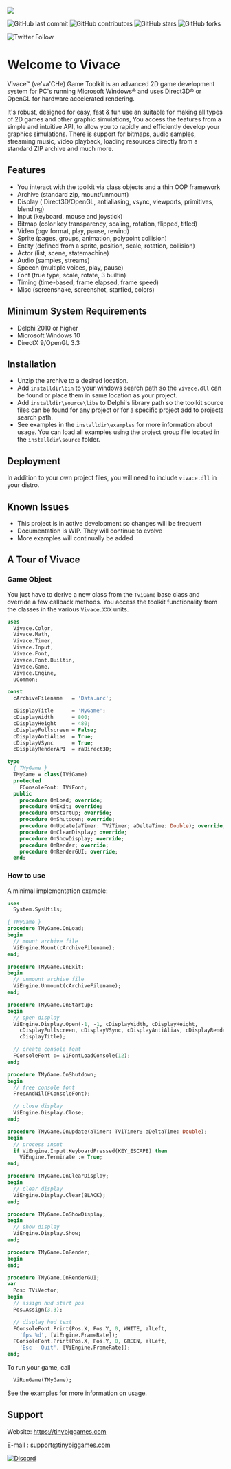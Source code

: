 ![](/images/logo.png)

![GitHub last commit](https://img.shields.io/github/last-commit/tinyBigGAMES/Vivace) ![GitHub contributors](https://img.shields.io/github/contributors/tinyBigGAMES/Vivace) ![GitHub stars](https://img.shields.io/github/stars/tinyBigGAMES/Vivace?style=social) ![GitHub forks](https://img.shields.io/github/forks/tinyBigGAMES/Vivace?style=social)

![Twitter Follow](https://img.shields.io/twitter/follow/tinyBigGAMES?style=social) 

# Welcome to Vivace
Vivace&trade; (ve'va'CHe) Game Toolkit is an advanced 2D game development system for PC's running Microsoft Windows® and uses Direct3D® or OpenGL for hardware accelerated rendering.

It's robust, designed for easy, fast & fun use an suitable for making all types of 2D games and other graphic simulations, You access the features from a simple and intuitive API, to allow you to rapidly and efficiently develop your graphics simulations. There is support for bitmaps, audio samples, streaming music, video playback, loading resources directly from a standard ZIP archive and much more.

## Features
- You interact with the toolkit via class objects and a thin OOP framework
- Archive (standard zip, mount/unmount)
- Display ( Direct3D/OpenGL, antialiasing, vsync, viewports, primitives, blending)
- Input (keyboard, mouse and joystick)
- Bitmap (color key transparency, scaling, rotation, flipped, titled)
- Video (ogv format, play, pause, rewind)
- Sprite (pages, groups, animation, polypoint collision)
- Entity (defined from a sprite, position, scale, rotation, collision)
- Actor (list, scene, statemachine)
- Audio (samples, streams)
- Speech (multiple voices, play, pause)
- Font (true type, scale, rotate, 3 builtin)
- Timing (time-based, frame elapsed, frame speed)
- Misc (screenshake, screenshot, starfied, colors)

## Minimum System Requirements
- Delphi 2010 or higher
- Microsoft Windows 10
- DirectX 9/OpenGL 3.3

## Installation
- Unzip the archive to a desired location.
- Add `installdir\bin` to your windows search path so the `vivace.dll` can be found or place them in same location as your project.
- Add `installdir\source\libs` to Delphi's library path so the toolkit source files can be found for any project or for a specific project add to projects search path.
- See examples in the `installdir\examples` for more information about usage. You can load all examples using the project group file located in the `installdir\source` folder.

## Deployment
In addition to your own project files, you will need to include `vivace.dll` in your distro.

## Known Issues
- This project is in active development so changes will be frequent 
- Documentation is WIP. They will continue to evolve
- More examples will continually be added

## A Tour of Vivace
### Game Object
You just have to derive a new class from the `TviGame` base class and override a few callback methods. You access the toolkit functionality from the classes in the various `Vivace.XXX` units.
```pascal
uses
  Vivace.Color,
  Vivace.Math,
  Vivace.Timer,
  Vivace.Input,
  Vivace.Font,
  Vivace.Font.Builtin,
  Vivace.Game,
  Vivace.Engine,
  uCommon;

const
  cArchiveFilename   = 'Data.arc';

  cDisplayTitle      = 'MyGame';
  cDisplayWidth      = 800;
  cDisplayHeight     = 480;
  cDisplayFullscreen = False;
  cDisplayAntiAlias  = True;
  cDisplayVSync      = True;
  cDisplayRenderAPI  = raDirect3D;  

type
  { TMyGame }
  TMyGame = class(TViGame)
  protected
    FConsoleFont: TViFont;
  public
    procedure OnLoad; override;
    procedure OnExit; override;
    procedure OnStartup; override;
    procedure OnShutdown; override;
    procedure OnUpdate(aTimer: TViTimer; aDeltaTime: Double); override;
    procedure OnClearDisplay; override;
    procedure OnShowDisplay; override;
    procedure OnRender; override;
    procedure OnRenderGUI; override;
  end;
```
### How to use
A minimal implementation example:
```pascal
uses
  System.SysUtils;

{ TMyGame }
procedure TMyGame.OnLoad;
begin
  // mount archive file
  ViEngine.Mount(cArchiveFilename);
end;

procedure TMyGame.OnExit;
begin
  // unmount archive file
  ViEngine.Unmount(cArchiveFilename);
end;

procedure TMyGame.OnStartup;
begin
  // open display
  ViEngine.Display.Open(-1, -1, cDisplayWidth, cDisplayHeight,
    cDisplayFullscreen, cDisplayVSync, cDisplayAntiAlias, cDisplayRenderAPI,
    cDisplayTitle);

  // create console font
  FConsoleFont := ViFontLoadConsole(12);
end;

procedure TMyGame.OnShutdown;
begin
  // free console font
  FreeAndNil(FConsoleFont);

  // close display
  ViEngine.Display.Close;
end;

procedure TMyGame.OnUpdate(aTimer: TViTimer; aDeltaTime: Double);
begin
  // process input
  if ViEngine.Input.KeyboardPressed(KEY_ESCAPE) then
    ViEngine.Terminate := True;
end;

procedure TMyGame.OnClearDisplay;
begin
  // clear display
  ViEngine.Display.Clear(BLACK);
end;

procedure TMyGame.OnShowDisplay;
begin
  // show display
  ViEngine.Display.Show;
end;

procedure TMyGame.OnRender;
begin
end;

procedure TMyGame.OnRenderGUI;
var
  Pos: TViVector;
begin
  // assign hud start pos
  Pos.Assign(3,3);

  // display hud text
  FConsoleFont.Print(Pos.X, Pos.Y, 0, WHITE, alLeft,
    'fps %d', [ViEngine.FrameRate]);
  FConsoleFont.Print(Pos.X, Pos.Y, 0, GREEN, alLeft,
    'Esc - Quit', [ViEngine.FrameRate]);
end;
```
To run your game, call
```pascal
  ViRunGame(TMyGame);
```
See the examples for more information on usage.

## Support

Website: https://tinybiggames.com

E-mail : support@tinybiggames.com

[![Discord](https://img.shields.io/badge/chat-on_discord-7389D8.svg?logo=discord&logoColor=ffffff&labelColor=6A7EC2)](https://discord.gg/tPWjMwK)

